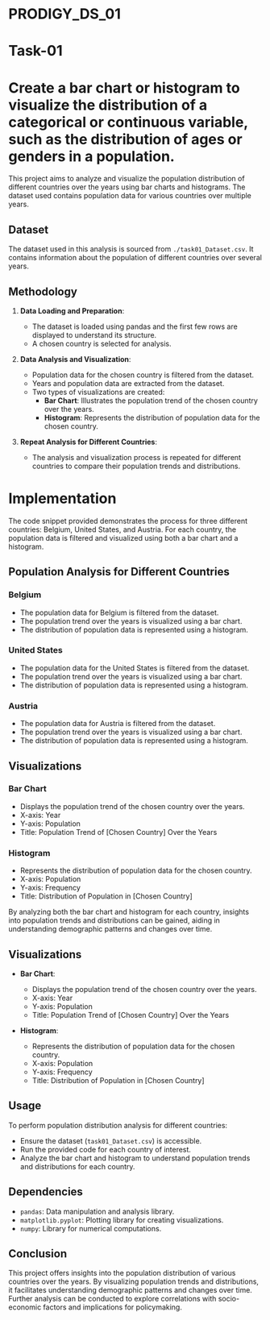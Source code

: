 # PRODIGY_DS_01

# Task-01

# Create a bar chart or histogram to visualize the distribution of a categorical or continuous variable, such as the distribution of ages or genders in a population.



This project aims to analyze and visualize the population distribution of different countries over the years using bar charts and histograms. The dataset used contains population data for various countries over multiple years.

## Dataset

The dataset used in this analysis is sourced from `./task01_Dataset.csv`. It contains information about the population of different countries over several years.

## Methodology

1. **Data Loading and Preparation**:
   - The dataset is loaded using pandas and the first few rows are displayed to understand its structure.
   - A chosen country is selected for analysis.

2. **Data Analysis and Visualization**:
   - Population data for the chosen country is filtered from the dataset.
   - Years and population data are extracted from the dataset.
   - Two types of visualizations are created:
     - **Bar Chart**: Illustrates the population trend of the chosen country over the years.
     - **Histogram**: Represents the distribution of population data for the chosen country.

3. **Repeat Analysis for Different Countries**:
   - The analysis and visualization process is repeated for different countries to compare their population trends and distributions.
# Implementation

The code snippet provided demonstrates the process for three different countries: Belgium, United States, and Austria. For each country, the population data is filtered and visualized using both a bar chart and a histogram. 

## Population Analysis for Different Countries

### Belgium
- The population data for Belgium is filtered from the dataset.
- The population trend over the years is visualized using a bar chart.
- The distribution of population data is represented using a histogram.

### United States
- The population data for the United States is filtered from the dataset.
- The population trend over the years is visualized using a bar chart.
- The distribution of population data is represented using a histogram.

### Austria
- The population data for Austria is filtered from the dataset.
- The population trend over the years is visualized using a bar chart.
- The distribution of population data is represented using a histogram.

## Visualizations

### Bar Chart
- Displays the population trend of the chosen country over the years.
- X-axis: Year
- Y-axis: Population
- Title: Population Trend of [Chosen Country] Over the Years

### Histogram
- Represents the distribution of population data for the chosen country.
- X-axis: Population
- Y-axis: Frequency
- Title: Distribution of Population in [Chosen Country]

By analyzing both the bar chart and histogram for each country, insights into population trends and distributions can be gained, aiding in understanding demographic patterns and changes over time.


## Visualizations

- **Bar Chart**:
  - Displays the population trend of the chosen country over the years.
  - X-axis: Year
  - Y-axis: Population
  - Title: Population Trend of [Chosen Country] Over the Years

- **Histogram**:
  - Represents the distribution of population data for the chosen country.
  - X-axis: Population
  - Y-axis: Frequency
  - Title: Distribution of Population in [Chosen Country]

## Usage

To perform population distribution analysis for different countries:
- Ensure the dataset (`task01_Dataset.csv`) is accessible.
- Run the provided code for each country of interest.
- Analyze the bar chart and histogram to understand population trends and distributions for each country.

## Dependencies

- `pandas`: Data manipulation and analysis library.
- `matplotlib.pyplot`: Plotting library for creating visualizations.
- `numpy`: Library for numerical computations.

## Conclusion

This project offers insights into the population distribution of various countries over the years. By visualizing population trends and distributions, it facilitates understanding demographic patterns and changes over time. Further analysis can be conducted to explore correlations with socio-economic factors and implications for policymaking.
